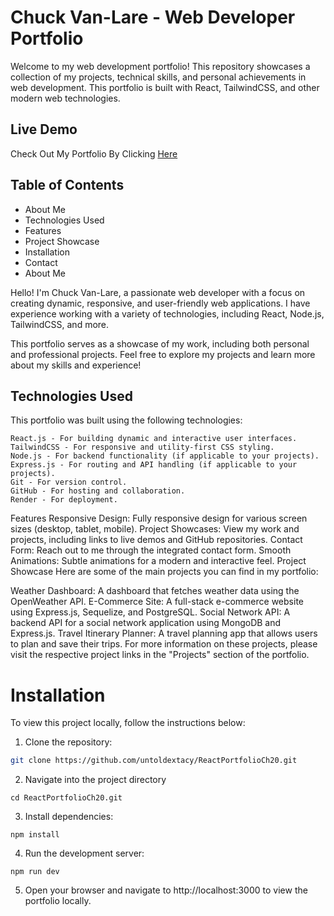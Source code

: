 
# Chuck Van-Lare - Web Developer Portfolio

Welcome to my web development portfolio! This repository showcases a collection of my projects, technical skills, and personal achievements in web development. This portfolio is built with React, TailwindCSS, and other modern web technologies.

## Live Demo
Check Out My Portfolio By Clicking [Here](https://reactportfolioch20-2.onrender.com/)

## Table of Contents
- About Me
- Technologies Used
- Features
- Project Showcase
- Installation
- Contact
- About Me


Hello! I'm Chuck Van-Lare, a passionate web developer with a focus on creating dynamic, responsive, and user-friendly web applications. I have experience working with a variety of technologies, including React, Node.js, TailwindCSS, and more.

This portfolio serves as a showcase of my work, including both personal and professional projects. Feel free to explore my projects and learn more about my skills and experience!

## Technologies Used

This portfolio was built using the following technologies:

```
React.js - For building dynamic and interactive user interfaces.
TailwindCSS - For responsive and utility-first CSS styling.
Node.js - For backend functionality (if applicable to your projects).
Express.js - For routing and API handling (if applicable to your projects).
Git - For version control.
GitHub - For hosting and collaboration.
Render - For deployment.
```

Features
Responsive Design: Fully responsive design for various screen sizes (desktop, tablet, mobile).
Project Showcases: View my work and projects, including links to live demos and GitHub repositories.
Contact Form: Reach out to me through the integrated contact form.
Smooth Animations: Subtle animations for a modern and interactive feel.
Project Showcase
Here are some of the main projects you can find in my portfolio:

Weather Dashboard: A dashboard that fetches weather data using the OpenWeather API.
E-Commerce Site: A full-stack e-commerce website using Express.js, Sequelize, and PostgreSQL.
Social Network API: A backend API for a social network application using MongoDB and Express.js.
Travel Itinerary Planner: A travel planning app that allows users to plan and save their trips.
For more information on these projects, please visit the respective project links in the "Projects" section of the portfolio.

# Installation

To view this project locally, follow the instructions below:

1) Clone the repository:

```bash
git clone https://github.com/untoldextacy/ReactPortfolioCh20.git
```

2) Navigate into the project directory



```Copy code
cd ReactPortfolioCh20.git
```

3) Install dependencies:


```Copy code
npm install
```

4) Run the development server:


```Copy code
npm run dev
```

5) Open your browser and navigate to http://localhost:3000 to view the portfolio locally.


